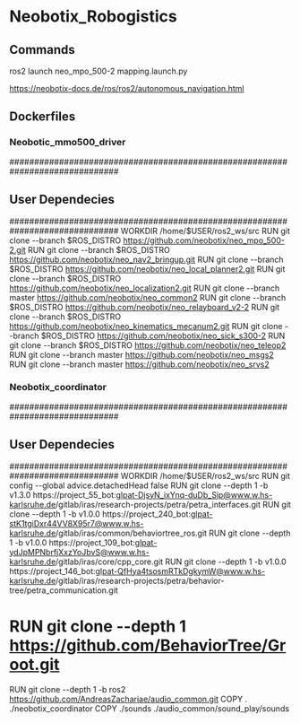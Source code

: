 # Neobotix_Robogistics
## Commands
ros2 launch neo_mpo_500-2 mapping.launch.py

https://neobotix-docs.de/ros/ros2/autonomous_navigation.html




## Dockerfiles
### Neobotic_mmo500_driver
##############################################################################
##                                 User Dependecies                         ##
##############################################################################
WORKDIR /home/$USER/ros2_ws/src
RUN git clone --branch $ROS_DISTRO     https://github.com/neobotix/neo_mpo_500-2.git
RUN git clone --branch $ROS_DISTRO     https://github.com/neobotix/neo_nav2_bringup.git
RUN git clone --branch $ROS_DISTRO     https://github.com/neobotix/neo_local_planner2.git
RUN git clone --branch $ROS_DISTRO     https://github.com/neobotix/neo_localization2.git
RUN git clone --branch master          https://github.com/neobotix/neo_common2
RUN git clone --branch $ROS_DISTRO     https://github.com/neobotix/neo_relayboard_v2-2
RUN git clone --branch $ROS_DISTRO     https://github.com/neobotix/neo_kinematics_mecanum2.git
RUN git clone --branch $ROS_DISTRO     https://github.com/neobotix/neo_sick_s300-2
RUN git clone --branch $ROS_DISTRO     https://github.com/neobotix/neo_teleop2
RUN git clone --branch master          https://github.com/neobotix/neo_msgs2
RUN git clone --branch master          https://github.com/neobotix/neo_srvs2 

### Neobotix_coordinator
##############################################################################
##                                 User Dependecies                         ##
##############################################################################
WORKDIR /home/$USER/ros2_ws/src
RUN git config --global advice.detachedHead false
RUN git clone --depth 1 -b v1.3.0 https://project_55_bot:glpat-DjsyN_ixYnq-duDb_Sip@www.w.hs-karlsruhe.de/gitlab/iras/research-projects/petra/petra_interfaces.git
RUN git clone --depth 1 -b v1.0.0 https://project_240_bot:glpat-stK1tgiDxr44VV8X95r7@www.w.hs-karlsruhe.de/gitlab/iras/common/behaviortree_ros.git
RUN git clone --depth 1 -b v1.0.0 https://project_109_bot:glpat-ydJpMPNbrfjXxzYoJbvS@www.w.hs-karlsruhe.de/gitlab/iras/core/cpp_core.git
RUN git clone --depth 1 -b v1.0.0 https://project_146_bot:glpat-QfHya4tsosmRTkDgkymW@www.w.hs-karlsruhe.de/gitlab/iras/research-projects/petra/behavior-tree/petra_communication.git
# RUN git clone --depth 1 https://github.com/BehaviorTree/Groot.git
RUN git clone --depth 1 -b ros2 https://github.com/AndreasZachariae/audio_common.git
COPY . ./neobotix_coordinator
COPY ./sounds ./audio_common/sound_play/sounds
